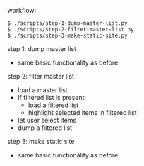 workflow:

```
$ ./scripts/step-1-dump-master-list.py
$ ./scripts/step-2-filter-master-list.py
$ ./scripts/step-3-make-static-site.py
```

step 1: dump master list
- same basic functionality as before

step 2: filter master list
- load a master list
- if filtered list is present:
    - load a filtered list
    - highlight selected items in filtered list
- let user select items
- dump a filtered list

step 3: make static site
- same basic functionality as before





